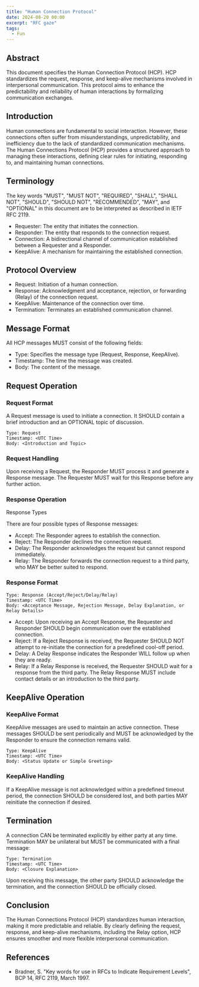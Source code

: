 ```yaml
---
title: "Human Connection Protocol"
date: 2024-08-20 00:00
excerpt: "RFC gaze"
tags:
  - Fun
---
```

## Abstract

This document specifies the Human Connection Protocol (HCP).
HCP standardizes the request, response, and keep-alive mechanisms involved in
interpersonal communication.
This protocol aims to enhance the predictability and reliability of human
interactions by formalizing communication exchanges.

## Introduction

Human connections are fundamental to social interaction. However, these
connections often suffer from misunderstandings, unpredictability, and
inefficiency due to the lack of standardized communication mechanisms. The
Human Connections Protocol (HCP) provides a structured approach to managing
these interactions, defining clear rules for initiating, responding to, and
maintaining human connections.

## Terminology

The key words "MUST", "MUST NOT", "REQUIRED", "SHALL", "SHALL NOT", "SHOULD",
"SHOULD NOT", "RECOMMENDED", "MAY", and "OPTIONAL" in this document are to be
interpreted as described in IETF RFC 2119.

- Requester: The entity that initiates the connection.
- Responder: The entity that responds to the connection request.
- Connection: A bidirectional channel of communication established between a
  Requester and a Responder.
- KeepAlive: A mechanism for maintaining the established connection.

## Protocol Overview

- Request: Initiation of a human connection.
- Response: Acknowledgment and acceptance, rejection, or forwarding (Relay) of
  the connection request.
- KeepAlive: Maintenance of the connection over time.
- Termination: Terminates an established communication channel.

## Message Format

All HCP messages MUST consist of the following fields:

- Type: Specifies the message type (Request, Response, KeepAlive).
- Timestamp: The time the message was created.
- Body: The content of the message.

## Request Operation

### Request Format

A Request message is used to initiate a connection. It SHOULD contain a brief introduction and an OPTIONAL topic of discussion.

```
Type: Request
Timestamp: <UTC Time>
Body: <Introduction and Topic>
```

### Request Handling

Upon receiving a Request, the Responder MUST process it and generate a Response message. The Requester MUST wait for this Response before any further action.

### Response Operation

Response Types

There are four possible types of Response messages:

- Accept: The Responder agrees to establish the connection.
- Reject: The Responder declines the connection request.
- Delay: The Responder acknowledges the request but cannot respond immediately.
- Relay: The Responder forwards the connection request to a third party, who MAY be better suited to respond.

### Response Format

```
Type: Response (Accept/Reject/Delay/Relay)
Timestamp: <UTC Time>
Body: <Acceptance Message, Rejection Message, Delay Explanation, or Relay Details>
```

- Accept: Upon receiving an Accept Response, the Requester and Responder SHOULD begin communication over the established connection.
- Reject: If a Reject Response is received, the Requester SHOULD NOT attempt to re-initiate the connection for a predefined cool-off period.
- Delay: A Delay Response indicates the Responder WILL follow up when they are ready.
- Relay: If a Relay Response is received, the Requester SHOULD wait for a response from the third party. The Relay Response MUST include contact details or an introduction to the third party.

## KeepAlive Operation

### KeepAlive Format

KeepAlive messages are used to maintain an active connection. These messages SHOULD be sent periodically and MUST be acknowledged by the Responder to ensure the connection remains valid.

```
Type: KeepAlive
Timestamp: <UTC Time>
Body: <Status Update or Simple Greeting>
```

### KeepAlive Handling

If a KeepAlive message is not acknowledged within a predefined timeout period, the connection SHOULD be considered lost, and both parties MAY reinitiate the connection if desired.

## Termination 

A connection CAN be terminated explicitly by either party at any time. Termination MAY be unilateral but MUST be communicated with a final message:

```
Type: Termination
Timestamp: <UTC Time>
Body: <Closure Explanation>
```

Upon receiving this message, the other party SHOULD acknowledge the termination, and the connection SHOULD be officially closed.

## Conclusion 

The Human Connections Protocol (HCP) standardizes human interaction, making it more predictable and reliable. By clearly defining the request, response, and keep-alive mechanisms, including the Relay option, HCP ensures smoother and more flexible interpersonal communication.

## References

- Bradner, S. "Key words for use in RFCs to Indicate Requirement Levels", BCP 14, RFC 2119, March 1997.

